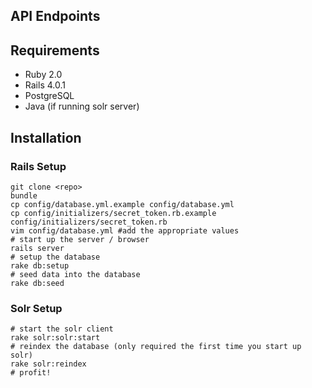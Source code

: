 ## API Endpoints

## Requirements
* Ruby 2.0
* Rails 4.0.1
* PostgreSQL
* Java (if running solr server)

## Installation

### Rails Setup
    git clone <repo>
    bundle
    cp config/database.yml.example config/database.yml
    cp config/initializers/secret_token.rb.example config/initializers/secret_token.rb
    vim config/database.yml #add the appropriate values
    # start up the server / browser
    rails server
    # setup the database
    rake db:setup
    # seed data into the database
    rake db:seed

### Solr Setup

    # start the solr client 
    rake solr:solr:start
    # reindex the database (only required the first time you start up solr)
    rake solr:reindex
    # profit!